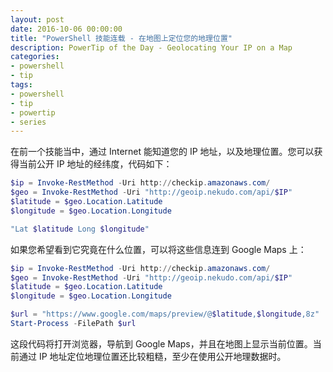 ```yaml
---
layout: post
date: 2016-10-06 00:00:00
title: "PowerShell 技能连载 - 在地图上定位您的地理位置"
description: PowerTip of the Day - Geolocating Your IP on a Map
categories:
- powershell
- tip
tags:
- powershell
- tip
- powertip
- series
---
```

在前一个技能当中，通过 Internet 能知道您的 IP 地址，以及地理位置。您可以获得当前公开 IP 地址的经纬度，代码如下：

```powershell
$ip = Invoke-RestMethod -Uri http://checkip.amazonaws.com/
$geo = Invoke-RestMethod -Uri "http://geoip.nekudo.com/api/$IP"
$latitude = $geo.Location.Latitude
$longitude = $geo.Location.Longitude

"Lat $latitude Long $longitude"
```

如果您希望看到它究竟在什么位置，可以将这些信息连到 Google Maps 上：

```powershell
$ip = Invoke-RestMethod -Uri http://checkip.amazonaws.com/
$geo = Invoke-RestMethod -Uri "http://geoip.nekudo.com/api/$IP"
$latitude = $geo.Location.Latitude
$longitude = $geo.Location.Longitude

$url = "https://www.google.com/maps/preview/@$latitude,$longitude,8z"
Start-Process -FilePath $url
```

这段代码将打开浏览器，导航到 Google Maps，并且在地图上显示当前位置。当前通过 IP 地址定位地理位置还比较粗糙，至少在使用公开地理数据时。

<!--本文国际来源：[Geolocating Your IP on a Map](http://community.idera.com/powershell/powertips/b/tips/posts/geolocating-your-ip-on-a-map)-->
